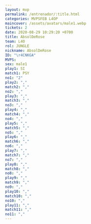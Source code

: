 ```yaml
---
layout: mvp
permalink: /entrenador/:title.html
categories: MVPSFEB L4OP
maincover: /assets/avatars/male1.webp
tickets: 2
date: 2020-08-29 10:29:20 +0700
title: AbsolDeRose
team: L4O
rol: JUNGLE
nickname: AbsolDeRose
ID: "\r4CNKGA"
MVPS: 
sex: male1
play1: SI
match1: PSY
no1: "2"
play2: ","
match2: ","
no2: ","
play3: ","
match3: ","
no3: ","
play4: ","
match4: ","
no4: ","
play5: ","
match5: ","
no5: ","
play6: ","
match6: ","
no6: ","
play7: ","
match7: ","
no7: ","
play8: ","
match8: ","
no8: ","
play9: ","
match9: ","
no9: ","
play10: ","
match10: ","
no10: ","
play11: ","
match11: ","
no11: ","
---
```

